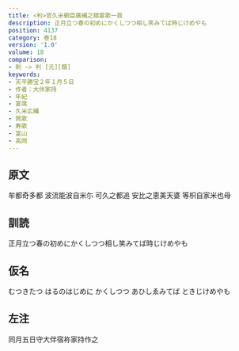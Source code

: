 ```yaml
---
title: <判>官久米朝臣廣縄之舘宴歌一首
description: 正月立つ春の初めにかくしつつ相し笑みてば時じけめやも
position: 4137
category: 巻18
version: '1.0'
volume: 18
comparison:
- 刺 -> 判 [元][類]
keywords:
- 天平勝宝２年１月５日
- 作者：大伴家持
- 年紀
- 宴席
- 久米広縄
- 賀歌
- 寿歌
- 富山
- 高岡
---
```


## 原文

牟都奇多都 波流能波自米尓 可久之都追 安比之恵美天婆 等枳自家米也母

## 訓読

正月立つ春の初めにかくしつつ相し笑みてば時じけめやも

## 仮名

むつきたつ はるのはじめに かくしつつ あひしゑみてば ときじけめやも

## 左注

同月五日守大伴宿祢家持作之
